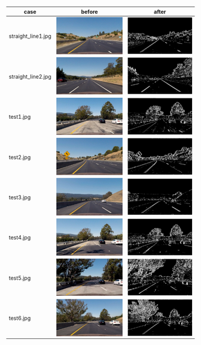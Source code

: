 
|case|before|after|
|-|-|-|
|straight_line1.jpg|<img src="../output_images/undistort_images/straight_lines1.jpg" title="original" width=240>| <img src="../output_images/binary_images/straight_lines1.jpg" title="binaried" width=240>|
|straight_line2.jpg|<img src="../output_images/undistort_images/straight_lines2.jpg" title="original" width=240>| <img src="../output_images/binary_images/straight_lines2.jpg" title="binaried" width=240>|
|test1.jpg         |<img src="../output_images/undistort_images/test1.jpg" title="original" width=240>         | <img src="../output_images/binary_images/test1.jpg" title="binaried" width=240>|
|test2.jpg         |<img src="../output_images/undistort_images/test2.jpg" title="original" width=240>         | <img src="../output_images/binary_images/test2.jpg" title="binaried" width=240>|
|test3.jpg         |<img src="../output_images/undistort_images/test3.jpg" title="original" width=240>         | <img src="../output_images/binary_images/test3.jpg" title="binaried" width=240>|
|test4.jpg         |<img src="../output_images/undistort_images/test4.jpg" title="original" width=240>         | <img src="../output_images/binary_images/test4.jpg" title="binaried" width=240>|
|test5.jpg         |<img src="../output_images/undistort_images/test5.jpg" title="original" width=240>         | <img src="../output_images/binary_images/test5.jpg" title="binaried" width=240>|
|test6.jpg         |<img src="../output_images/undistort_images/test6.jpg" title="original" width=240>         | <img src="../output_images/binary_images/test6.jpg" title="binaried" width=240>|
